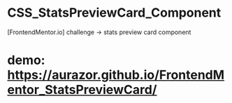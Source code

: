 # CSS_StatsPreviewCard_Component
[FrontendMentor.io] challenge -> stats preview card component
# demo: https://aurazor.github.io/FrontendMentor_StatsPreviewCard/
